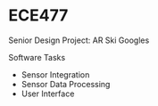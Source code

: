 # ECE477
Senior Design Project: AR Ski Googles

Software Tasks
- Sensor Integration
- Sensor Data Processing
- User Interface

